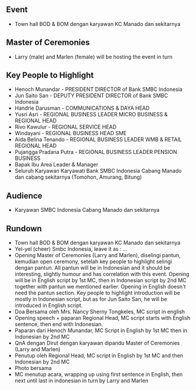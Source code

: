 ## Event
* Town hall BOD & BOM dengan karyawan KC Manado dan sekitarnya

## Master of Ceremonies
* Larry (male) and Marlen (female) will be hosting the event in turn

## Key People to Highlight
* Henoch Munandar - PRESIDENT DIRECTOR of Bank SMBC Indonesia
* Jun Saito San - DEPUTY PRESIDENT DIRECTOR of Bank SMBC Indonesia
* Handrie Darusman - COMMUNICATIONS & DAYA HEAD
* Yusri Asri - REGIONAL BUSINESS LEADER MICRO BUSINESS & REGIONAL HEAD
* Rivo Kawulur - REGIONAL SERVICE HEAD
* Windayani - REGIONAL BUSINESS HEAD SME
* Aida Belina Tenando - REGIONAL BUSINESS LEADER WMB & RETAIL REGIONAL HEAD
* Pujangga Pradana Putra - REGIONAL BUSINESS LEADER PENSION BUSINESS
* Bapak Ibu Area Leader & Manager
* Seluruh Karyawan Karyawati Bank SMBC Indonesia Cabang Manado dan cabang sekitarnya
  (Tomohon, Amurang, Bitung)

## Audience
* Karyawan SMBC Indonesia Cabang Manado dan sekitarnya

## Rundown
* Town hall BOD & BOM dengan karyawan KC Manado dan sekitarnya
* Yel-yel (cheer) Smbc Indonesia, leave it as : ...
* Opening Master of Ceremonies (Larry and Marlen), diselingi pantun, kemudian open ceremony,
  setelah key people to highlight selingi dengan pantun. All pantun will be in Indonesian
  and it should be interesting, slightly humour and has correlation with this event. Opening
  will be in English script by 1st MC, then in Indonesian script by 2nd MC together with pantun we
  mentioned earlier. Opening in English doesn't need the pantun section. Key people to
  highlight introduction will be mostly in Indonesian script, but as for Jun Saito San, he
  will be introduced in English script.
* Doa Bersama oleh Mrs. Nancy Sherny Tongkeles, MC script in english
* Opening speech + paparan Regional Head, MC script starts with English sentence, then end
  with Indonesian.
* Paparan dari Henoch Munandar, MC Script in English by 1st MC then in Indonesian by 2nd MC
* QnA dengan Dirut dengan karyawan dipandu Master of Ceremonies (Larry and Marlen)
* Penutup oleh Regional Head, MC script in English by 1st MC and then Indonesian by 2nd MC
* Photo bersama
* MC menutup acara, wrapping up using first sentence in English, then next until last in
  indonesian in turn by Larry and Marlen
